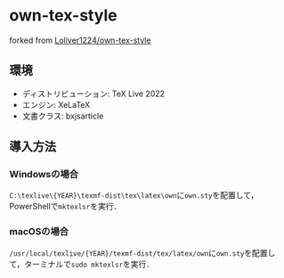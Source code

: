 # own-tex-style

forked from [Loliver1224/own-tex-style](https://github.com/Loliver1224/own-tex-style)

## 環境

- ディストリビューション: TeX Live 2022
- エンジン: XeLaTeX
- 文書クラス: bxjsarticle

## 導入方法
### Windowsの場合
`C:\texlive\{YEAR}\texmf-dist\tex\latex\own`に`own.sty`を配置して，PowerShellで`mktexlsr`を実行．

### macOSの場合
`/usr/local/texlive/{YEAR}/texmf-dist/tex/latex/own`に`own.sty`を配置して，ターミナルで`sudo mktexlsr`を実行．

